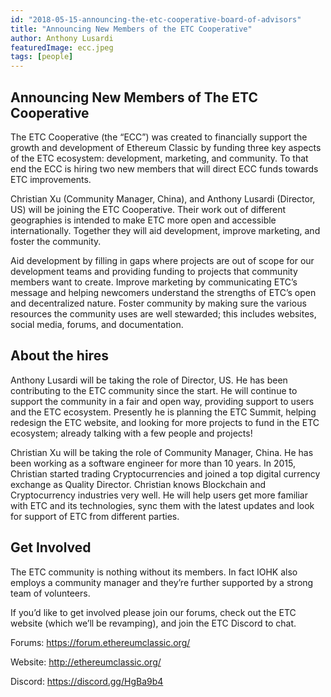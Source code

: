 ```yaml
---
id: "2018-05-15-announcing-the-etc-cooperative-board-of-advisors"
title: "Announcing New Members of the ETC Cooperative"
author: Anthony Lusardi
featuredImage: ecc.jpeg
tags: [people]
---
```


## Announcing New Members of The ETC Cooperative

The ETC Cooperative (the “ECC”) was created to financially support the growth and development of Ethereum Classic by funding three key aspects of the ETC ecosystem: development, marketing, and community. To that end the ECC is hiring two new members that will direct ECC funds towards ETC improvements.

Christian Xu (Community Manager, China), and Anthony Lusardi (Director, US) will be joining the ETC Cooperative. Their work out of different geographies is intended to make ETC more open and accessible internationally. Together they will aid development, improve marketing, and foster the community.

Aid development by filling in gaps where projects are out of scope for our development teams and providing funding to projects that community members want to create.
Improve marketing by communicating ETC’s message and helping newcomers understand the strengths of ETC’s open and decentralized nature.
Foster community by making sure the various resources the community uses are well stewarded; this includes websites, social media, forums, and documentation.
 

## About the hires

Anthony Lusardi will be taking the role of Director, US. He has been contributing to the ETC community since the start. He will continue to support the community in a fair and open way, providing support to users and the ETC ecosystem. Presently he is planning the ETC Summit, helping redesign the ETC website, and looking for more projects to fund in the ETC ecosystem; already talking with a few people and projects!

Christian Xu will be taking the role of Community Manager, China. He has been working as a software engineer for more than 10 years. In 2015, Christian started trading Cryptocurrencies and joined a top digital currency exchange as Quality Director. Christian knows Blockchain and Cryptocurrency industries very well. He will help users get more familiar with ETC and its technologies, sync them with the latest updates and look for support of ETC from different parties.

 

## Get Involved

The ETC community is nothing without its members. In fact IOHK also employs a community manager and they’re further supported by a strong team of volunteers.

If you’d like to get involved please join our forums, check out the ETC website (which we’ll be revamping), and join the ETC Discord to chat.

Forums: https://forum.ethereumclassic.org/

Website: http://ethereumclassic.org/

Discord: https://discord.gg/HgBa9b4
